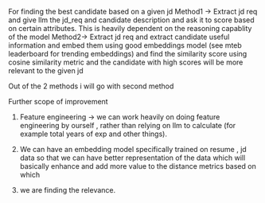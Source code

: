 For finding the best candidate based on a given jd 
Method1 -> Extract jd req and give llm the jd_req and candidate description and ask it to score based on certain attributes. This is heavily dependent on the reasoning capablity of the model
Method2-> Extract jd req and extract candidate useful information and embed them using good embeddings model (see mteb leaderboard for trending embeddings) and find the similarity score using cosine similarity
metric and the candidate with high scores will be more relevant to the given jd


Out of the 2 methods i will go with second method

Further scope of improvement
1. Feature engineering -> we can work heavily on doing feature engineering by ourself , rather than relying on llm to calculate (for example total years of exp and other things).

2. We can have an embedding model specifically trained on resume , jd data so that we can have better representation of the data which will basically enhance and add more value to the distance metrics based on which
3. we are finding the relevance.



